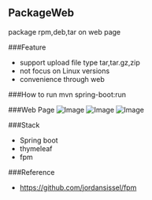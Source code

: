 ## PackageWeb
package rpm,deb,tar on web page

###Feature
- support upload file type tar,tar.gz,zip
- not focus on Linux versions
- convenience through web

###How to run
mvn spring-boot:run

###Web Page
![Image](../master/screenshots/packageweb1.png?raw=true)
![Image](../master/screenshots/packageweb2.png?raw=true)
![Image](../master/screenshots/filedownload.png?raw=true)

###Stack
- Spring boot
- thymeleaf
- fpm

###Reference
- https://github.com/jordansissel/fpm


